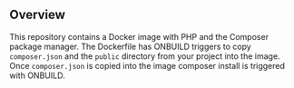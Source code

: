 ## Overview
This repository contains a Docker image with PHP and the
Composer package manager.
The Dockerfile has ONBUILD triggers to copy `composer.json` and
the `public` directory from your project into the image.
Once `composer.json` is copied into the image composer install
is triggered with ONBUILD.